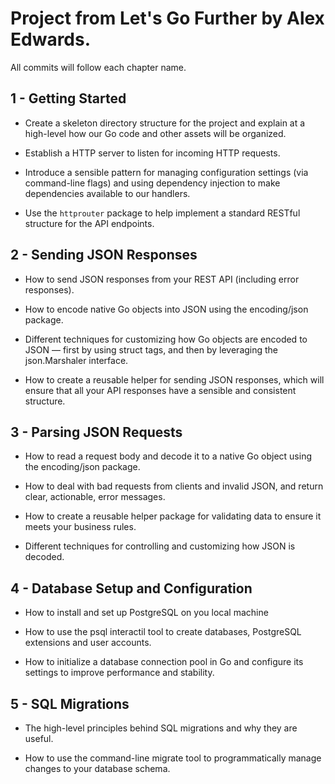 # Project from Let's Go Further by Alex Edwards.

All commits will follow each chapter name.

## 1 - Getting Started

- Create a skeleton directory structure for the project and explain at a high-level how our Go code and other assets will be organized.

- Establish a HTTP server to listen for incoming HTTP requests.

- Introduce a sensible pattern for managing configuration settings (via command-line flags) and using dependency injection to make dependencies available to our handlers.

- Use the `httprouter` package to help implement a standard RESTful structure for the API endpoints.

## 2 - Sending JSON Responses

- How to send JSON responses from your REST API (including error responses).

- How to encode native Go objects into JSON using the encoding/json package.

- Different techniques for customizing how Go objects are encoded to JSON — first by
using struct tags, and then by leveraging the json.Marshaler interface.

- How to create a reusable helper for sending JSON responses, which will ensure that all
your API responses have a sensible and consistent structure.

## 3 - Parsing JSON Requests

- How to read a request body and decode it to a native Go object using the encoding/json package.

- How to deal with bad requests from clients and invalid JSON, and return clear, actionable, error messages.

- How to create a reusable helper package for validating data to ensure it meets your business rules.

- Different techniques for controlling and customizing how JSON is decoded.

## 4 - Database Setup and Configuration

- How to install and set up PostgreSQL on you local machine

- How to use the psql interactil tool to create databases, PostgreSQL extensions and user accounts.

- How to initialize a database connection pool in Go and configure its settings to improve performance and stability.

## 5 - SQL Migrations

- The high-level principles behind SQL migrations and why they are useful.

- How to use the command-line migrate tool to programmatically manage changes to your database schema.